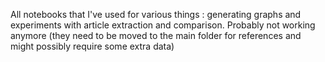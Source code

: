All notebooks that I've used for various things : generating graphs and experiments with article extraction and comparison. Probably not working anymore (they need to be moved to the main folder for references and might possibly require some extra data)